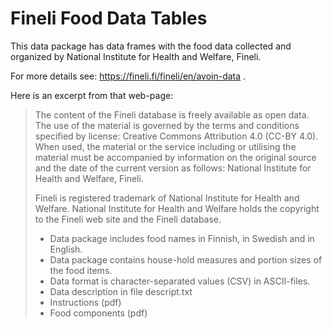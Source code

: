 # Fineli Food Data Tables

This data package has data frames with the food data collected and organized by 
National Institute for Health and Welfare, Fineli.

For more details see: https://fineli.fi/fineli/en/avoin-data .

Here is an excerpt from that web-page:

> The content of the Fineli database is freely available as open data. The use of the material is governed by the terms and conditions specified by license: Creative Commons Attribution 4.0 (CC-BY 4.0). When used, the material or the service including or utilising the material must be accompanied by information on the original source and the date of the current version as follows: National Institute for Health and Welfare, Fineli.
>
> Fineli is registered trademark of National Institute for Health and Welfare. National Institute for Health and Welfare holds the copyright to the Fineli web site and the Fineli database.
>
> - Data package includes food names in Finnish, in Swedish and in English.
> - Data package contains house-hold measures and portion sizes of the food items.
> - Data format is character-separated values (CSV) in ASCII-files.
> - Data description in file descript.txt
> - Instructions (pdf)
> - Food components (pdf)
